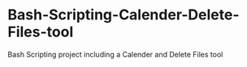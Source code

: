 # Bash-Scripting-Calender-Delete-Files-tool
Bash Scripting project including a Calender and Delete Files tool

